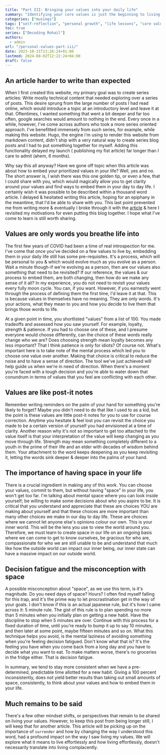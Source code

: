 ```yaml
---
title: "Part III: Bringing your values into your daily life"
summary: "Identifying your core values is just the beginning to living them."
categories: ["musings"]
tags: ["self-reflection", "personal growth", "life lessons", "core values"]
toc: true
series: ["Decoding Rohail"]
authors:
  - admin
url: "/personal-values-part-iii/"
date: 2023-10-31T13:26:24+01:00
lastmod: 2024-08-02T12:22:24+04:00
draft: false
---
```


## An article harder to write than expected

When I first created this website, my primary goal was to create series
articles: Write mostly technical content that needed exploring over a series of
posts. This desire sprung from the large number of posts I had read online,
which would introduce a topic at an introductory level and leave it at that.
Oftentimes, I wanted something that went a bit deeper and far too often, google
searches would amount to nothing in the end. Every once in a while, however,
I've come across authors who took a more series oriented approach. I've
benefitted immensely from such series, for example, while making this website.
Hugo, the engine i'm using to render this website from markdown content, didn't
ship with a very natural way to create series blog posts and I had to put
something together for myself. Adding this functionality delayed my launch (
publishing my fist article) far longer than I care to admit (ahem, 6 months).

Why say this all anyway? Have we gone off topic when this article was about how
to embed your prioritized values in your life? Well, yes and no. The short
answer is, I wish there was this one golden tip, or even a few, that I could
share with you, which would magically allow you to get clarity around your
values and find ways to embed them in your day to day life. I certainly wish it
was possible to be described within a thousand word article. I delayed &
hesitated writing this article, hoping for an epiphany in the meantime, that I'd
be able to share with you. This last point prevented me from writing more &
eventually I broke through it with the [article](/analysis-paralysis) & here I
revisited my motivations for even putting this blog together. I hope what I've
come to learn is still worth sharing.

## Values are only words you breathe life into

The first few years of COVID had been a time of real introspection for me. I've
come that once you've decided on a few values to live by, embedding them in your
daily life still has some pre-requisites. It's a process, which will be personal
to you & which would evolve much as you evolve as a person. Wait a minute
though-if we're evolving as a person, then are our values also something that
need to be revisited? If our reference, the values & our process to embed them,
are both changing, then how do we make any sense of it all? In my experience,
you do not need to revisit your values every fully moon cycle. You can, if you
want. However, if you earnestly went through the process of defining them the
first time, I'd leave it at that. This is because values in themselves have no
meaning. They are only words. It's your actions, what they mean to you and how
you decide to live them that brings those words to life.

At a given point in time, you shortlisted "values" from a list of 100. You made
tradeoffs and assessed how you saw yourself. For example, loyalty, strength &
patience. If you had to choose one of these, and I presume everyone would choose
differently, can the choice of these words really change who we are? Does
choosing strength mean loyalty becomes any less important? That I think patience
is only for idiots? Of course not. What's important here is to take note of the
mental process which led you to choose one value over another. Making that
choice is critical to reduce the noise and to have a sense of direction. The
tool we've just achieved will help guide us when we're in need of direction.
When there's a moment you're faced with a tough decision and you're able to
water down that conundrum in terms of values that you feel are conflicting with
each other.

## Values are like post-it notes

Remember writing reminders on the palm of your hand for something you're likely
to forget? Maybe you didn't need to do that like I used to as a kid, but the
point is these values are little post-it notes for you to use for course
correction. Anytime you hesitate & feel lost you can revisit the choice you made
to be a certain version of yourself you had envisioned at a time of clarity.
Another reason why it's not so important to get too attached to the value itself
is that your interpretation of the value will keep changing as you move through
life. Strength may mean something completely different to a youth in the prime
of their life and an elder with decades of wisdom behind them. Your attachment
to the word keeps deepening as you keep revisiting it, letting the words sink
deeper & deeper into the palms of your hand.

## The importance of having space in your life

There is a crucial ingredient in making any of this work. You can choose your
values, commit to them, but without having "space" in your life, you won't get
too far. I'm talking about mental space where you can look inside yourself; be
willing to make some decisions about who you aspire to be. It is critical that
you understand and appreciate that these are choices YOU are making about
yourself and that these choices are more important than many other choices we
make in our day to day life. These are choices where we cannot let anyone else's
opinions colour our own. This is your inner world. This will be the lens you use
to view the world around you. Therefore, we must learn to create space in our
life on an ongoing basis where we can come to get to know ourselves, be gracious
for who are, compassionate for who we are still unable to be and understand that
much like how the outside world can impact our inner being, our inner state can
have a massive impact on our outside world.

## Decision fatigue and the misconception with space

A possible misconception about "space", as we use this term, is it's magnitude.
Do you need days of space? Hours? I often find myself falling for this trap, and
it's the prime way to let procrastination get in the way of your goals. I don't
know if this is an actual japanese rule, but it's how I came across it: 5 minute
rule. The gist of this rule is to plan spending no more than 5 minutes when you
initially plan on getting a new habit. Have the discipline to stop when 5
minutes are over. Continue with this process for a fixed duration of time, until
you're ready to bump it up to say 10 minutes, and then later at some point,
maybe fifteen minutes and so on. What this technique helps you avoid, is the
mental laziness of avoiding something when you're feeling decision fatigued.
Don't know what that is? It's the feeling you have when you come back from a
long day and you have to decide what you want to eat. To make matters worse,
there's no groceries in the fridge either. That is decision fatigue.

In summary, we tend to stay more consistent when we have a pre-determined,
predictable time allotted for a new habit. Giving a 100 percent inconsistently,
does not yield better results than taking out small amounts of space,
consistently, to think about your values and how to embed them in your life.

## Much remains to be said

There's a few other mindset shifts, or perspectives that remain to be shared on
living your values. However, to keep this post from being longer still, I will
keep that for another article. This article will be picking up on the importance
of `surrender` and how by changing the way I understood this word, had a
profound impact on the way I saw living my values. We will explore what it means
to live effortlessly and how living effortlessly, doesn't necessarily translate
into living complacently.
